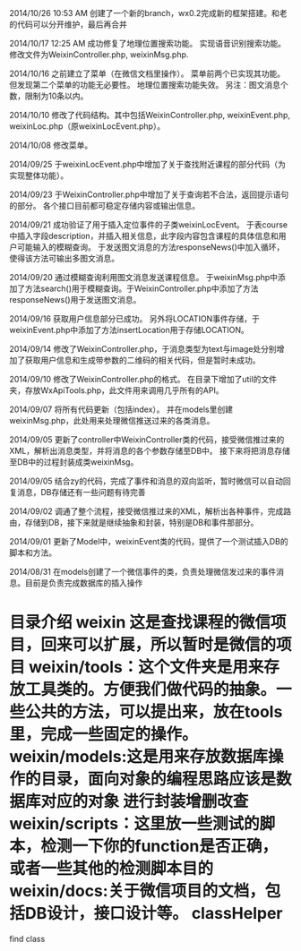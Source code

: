 2014/10/26 10:53 AM
创建了一个新的branch，wx0.2完成新的框架搭建。和老的代码可以分开维护，最后再合并

2014/10/17 12:25 AM
成功修复了地理位置搜索功能。
实现语音识别搜索功能。
修改文件为WeixinController.php, weixinMsg.php.

2014/10/16
之前建立了菜单（在微信文档里操作）。
菜单前两个已实现其功能。但发现第二个菜单的功能无必要性。
地理位置搜索功能失效。
另注：图文消息个数，限制为10条以内。

2014/10/10
修改了代码结构。其中包括WeixinController.php, weixinEvent.php, weixinLoc.php（原weixinLocEvent.php）。

2014/10/08
修改菜单。

2014/09/25
于weixinLocEvent.php中增加了关于查找附近课程的部分代码（为实现整体功能）。

2014/09/23
于WeixinController.php中增加了关于查询若不合法，返回提示语句的部分。
各个接口目前都可稳定存储内容或输出信息。

2014/09/21
成功验证了用于插入定位事件的子类weixinLocEvent。
于表course中插入字段description，并插入相关信息，此字段内容包含课程的具体信息和用户可能输入的模糊查询。
于发送图文消息的方法responseNews()中加入循环，使得该方法可输出多图文消息。

2014/09/20
通过模糊查询利用图文消息发送课程信息。
于weixinMsg.php中添加了方法search()用于模糊查询。于WeixinController.php中添加了方法responseNews()用于发送图文消息。

2014/09/16
获取用户信息部分已成功。
另外将LOCATION事件存储，于weixinEvent.php中添加了方法insertLocation用于存储LOCATION。

2014/09/14
修改了WeixinController.php，于消息类型为text与image处分别增加了获取用户信息和生成带参数的二维码的相关代码，但是暂时未成功。

2014/09/10
修改了WeixinController.php的格式。
在目录下增加了util的文件夹，存放WxApiTools.php，此文件用来调用几乎所有的API。

2014/09/07
将所有代码更新（包括index）。
并在models里创建weixinMsg.php，此处用来处理微信推送过来的各类消息。

2014/09/05
更新了controller中WeixinController类的代码，接受微信推过来的XML，解析出消息类型，并将消息的各个参数存储至DB中。
接下来将把消息存储至DB中的过程封装成类weixinMsg。

2014/09/05
结合zy的代码，完成了事件和消息的双向监听，暂时微信可以自动回复消息，DB存储还有一些问题有待完善

2014/09/02
调通了整个流程，接受微信推过来的XML，解析出各种事件，完成路由，存储到DB，接下来就是继续抽象和封装，特别是DB和事件那部分。

2014/09/01
更新了Model中，weixinEvent类的代码，提供了一个测试插入DB的脚本和方法。

2014/08/31
在models创建了一个微信事件的类，负责处理微信发过来的事件消息。目前是负责完成数据库的插入操作



目录介绍
weixin 这是查找课程的微信项目，回来可以扩展，所以暂时是微信的项目
weixin/tools：这个文件夹是用来存放工具类的。方便我们做代码的抽象。一些公共的方法，可以提出来，放在tools里，完成一些固定的操作。
weixin/models:这是用来存放数据库操作的目录，面向对象的编程思路应该是数据库对应的对象 进行封装增删改查
weixin/scripts：这里放一些测试的脚本，检测一下你的function是否正确，或者一些其他的检测脚本目的
weixin/docs:关于微信项目的文档，包括DB设计，接口设计等。
classHelper
===========

find class 
